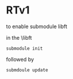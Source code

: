 # RTv1
to enable submodule libft

in the \libft
```
submodule init
```

followed by 
```
submdoule update
```
